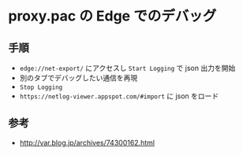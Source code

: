 # proxy.pac の Edge でのデバッグ

## 手順

- `edge://net-export/` にアクセスし `Start Logging` で json 出力を開始
- 別のタブでデバッグしたい通信を再現
- `Stop Logging`
- `https://netlog-viewer.appspot.com/#import` に json をロード

## 参考

- http://var.blog.jp/archives/74300162.html

